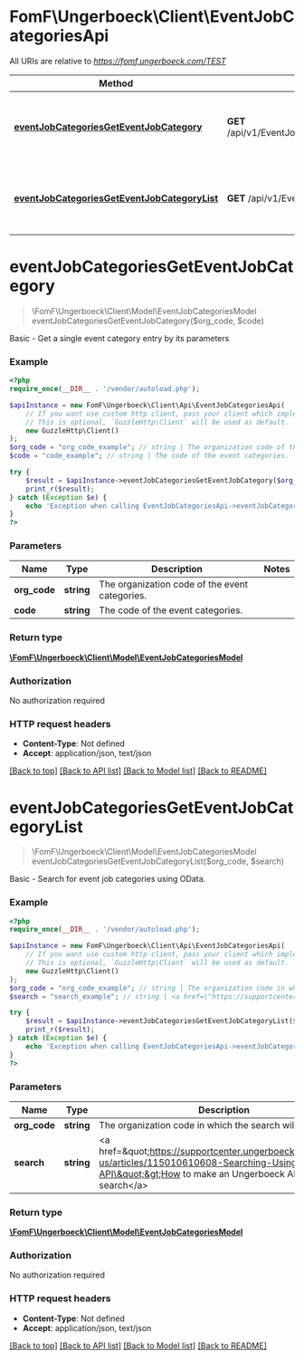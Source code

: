 # FomF\Ungerboeck\Client\EventJobCategoriesApi

All URIs are relative to *https://fomf.ungerboeck.com/TEST*

Method | HTTP request | Description
------------- | ------------- | -------------
[**eventJobCategoriesGetEventJobCategory**](EventJobCategoriesApi.md#eventJobCategoriesGetEventJobCategory) | **GET** /api/v1/EventJobCategories/{OrgCode}/{Code} | Basic - Get a single event category entry by its parameters
[**eventJobCategoriesGetEventJobCategoryList**](EventJobCategoriesApi.md#eventJobCategoriesGetEventJobCategoryList) | **GET** /api/v1/EventJobCategories/{OrgCode} | Basic - Search for event job categories using OData.


# **eventJobCategoriesGetEventJobCategory**
> \FomF\Ungerboeck\Client\Model\EventJobCategoriesModel eventJobCategoriesGetEventJobCategory($org_code, $code)

Basic - Get a single event category entry by its parameters

### Example
```php
<?php
require_once(__DIR__ . '/vendor/autoload.php');

$apiInstance = new FomF\Ungerboeck\Client\Api\EventJobCategoriesApi(
    // If you want use custom http client, pass your client which implements `GuzzleHttp\ClientInterface`.
    // This is optional, `GuzzleHttp\Client` will be used as default.
    new GuzzleHttp\Client()
);
$org_code = "org_code_example"; // string | The organization code of the event categories.
$code = "code_example"; // string | The code of the event categories.

try {
    $result = $apiInstance->eventJobCategoriesGetEventJobCategory($org_code, $code);
    print_r($result);
} catch (Exception $e) {
    echo 'Exception when calling EventJobCategoriesApi->eventJobCategoriesGetEventJobCategory: ', $e->getMessage(), PHP_EOL;
}
?>
```

### Parameters

Name | Type | Description  | Notes
------------- | ------------- | ------------- | -------------
 **org_code** | **string**| The organization code of the event categories. |
 **code** | **string**| The code of the event categories. |

### Return type

[**\FomF\Ungerboeck\Client\Model\EventJobCategoriesModel**](../Model/EventJobCategoriesModel.md)

### Authorization

No authorization required

### HTTP request headers

 - **Content-Type**: Not defined
 - **Accept**: application/json, text/json

[[Back to top]](#) [[Back to API list]](../../README.md#documentation-for-api-endpoints) [[Back to Model list]](../../README.md#documentation-for-models) [[Back to README]](../../README.md)

# **eventJobCategoriesGetEventJobCategoryList**
> \FomF\Ungerboeck\Client\Model\EventJobCategoriesModel eventJobCategoriesGetEventJobCategoryList($org_code, $search)

Basic - Search for event job categories using OData.

### Example
```php
<?php
require_once(__DIR__ . '/vendor/autoload.php');

$apiInstance = new FomF\Ungerboeck\Client\Api\EventJobCategoriesApi(
    // If you want use custom http client, pass your client which implements `GuzzleHttp\ClientInterface`.
    // This is optional, `GuzzleHttp\Client` will be used as default.
    new GuzzleHttp\Client()
);
$org_code = "org_code_example"; // string | The organization code in which the search will take place
$search = "search_example"; // string | <a href=\"https://supportcenter.ungerboeck.com/hc/en-us/articles/115010610608-Searching-Using-the-API\">How to make an Ungerboeck API search</a>

try {
    $result = $apiInstance->eventJobCategoriesGetEventJobCategoryList($org_code, $search);
    print_r($result);
} catch (Exception $e) {
    echo 'Exception when calling EventJobCategoriesApi->eventJobCategoriesGetEventJobCategoryList: ', $e->getMessage(), PHP_EOL;
}
?>
```

### Parameters

Name | Type | Description  | Notes
------------- | ------------- | ------------- | -------------
 **org_code** | **string**| The organization code in which the search will take place |
 **search** | **string**| &lt;a href&#x3D;\&quot;https://supportcenter.ungerboeck.com/hc/en-us/articles/115010610608-Searching-Using-the-API\&quot;&gt;How to make an Ungerboeck API search&lt;/a&gt; |

### Return type

[**\FomF\Ungerboeck\Client\Model\EventJobCategoriesModel**](../Model/EventJobCategoriesModel.md)

### Authorization

No authorization required

### HTTP request headers

 - **Content-Type**: Not defined
 - **Accept**: application/json, text/json

[[Back to top]](#) [[Back to API list]](../../README.md#documentation-for-api-endpoints) [[Back to Model list]](../../README.md#documentation-for-models) [[Back to README]](../../README.md)

